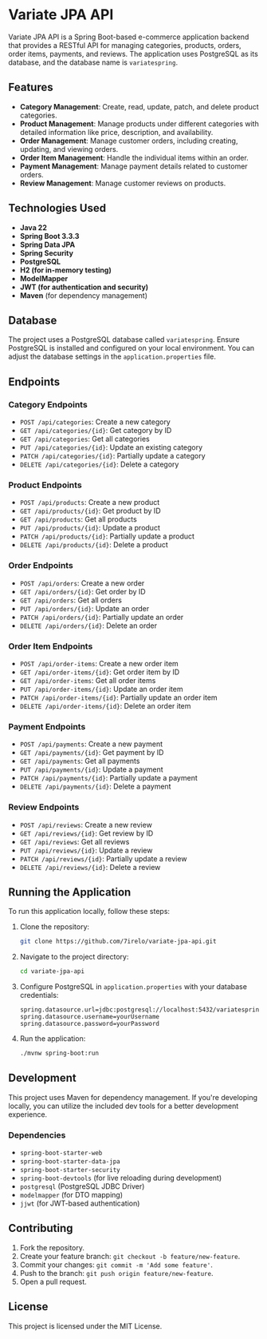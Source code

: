 # Variate JPA API

Variate JPA API is a Spring Boot-based e-commerce application backend that provides a RESTful API for managing categories, products, orders, order items, payments, and reviews. The application uses PostgreSQL as its database, and the database name is `variatespring`.

## Features

- **Category Management**: Create, read, update, patch, and delete product categories.
- **Product Management**: Manage products under different categories with detailed information like price, description, and availability.
- **Order Management**: Manage customer orders, including creating, updating, and viewing orders.
- **Order Item Management**: Handle the individual items within an order.
- **Payment Management**: Manage payment details related to customer orders.
- **Review Management**: Manage customer reviews on products.

## Technologies Used

- **Java 22**
- **Spring Boot 3.3.3**
- **Spring Data JPA**
- **Spring Security**
- **PostgreSQL**
- **H2 (for in-memory testing)**
- **ModelMapper**
- **JWT (for authentication and security)**
- **Maven** (for dependency management)

## Database

The project uses a PostgreSQL database called `variatespring`. Ensure PostgreSQL is installed and configured on your local environment. You can adjust the database settings in the `application.properties` file.

## Endpoints

### Category Endpoints

- `POST /api/categories`: Create a new category
- `GET /api/categories/{id}`: Get category by ID
- `GET /api/categories`: Get all categories
- `PUT /api/categories/{id}`: Update an existing category
- `PATCH /api/categories/{id}`: Partially update a category
- `DELETE /api/categories/{id}`: Delete a category

### Product Endpoints

- `POST /api/products`: Create a new product
- `GET /api/products/{id}`: Get product by ID
- `GET /api/products`: Get all products
- `PUT /api/products/{id}`: Update a product
- `PATCH /api/products/{id}`: Partially update a product
- `DELETE /api/products/{id}`: Delete a product

### Order Endpoints

- `POST /api/orders`: Create a new order
- `GET /api/orders/{id}`: Get order by ID
- `GET /api/orders`: Get all orders
- `PUT /api/orders/{id}`: Update an order
- `PATCH /api/orders/{id}`: Partially update an order
- `DELETE /api/orders/{id}`: Delete an order

### Order Item Endpoints

- `POST /api/order-items`: Create a new order item
- `GET /api/order-items/{id}`: Get order item by ID
- `GET /api/order-items`: Get all order items
- `PUT /api/order-items/{id}`: Update an order item
- `PATCH /api/order-items/{id}`: Partially update an order item
- `DELETE /api/order-items/{id}`: Delete an order item

### Payment Endpoints

- `POST /api/payments`: Create a new payment
- `GET /api/payments/{id}`: Get payment by ID
- `GET /api/payments`: Get all payments
- `PUT /api/payments/{id}`: Update a payment
- `PATCH /api/payments/{id}`: Partially update a payment
- `DELETE /api/payments/{id}`: Delete a payment

### Review Endpoints

- `POST /api/reviews`: Create a new review
- `GET /api/reviews/{id}`: Get review by ID
- `GET /api/reviews`: Get all reviews
- `PUT /api/reviews/{id}`: Update a review
- `PATCH /api/reviews/{id}`: Partially update a review
- `DELETE /api/reviews/{id}`: Delete a review

## Running the Application

To run this application locally, follow these steps:

1. Clone the repository:
   ```bash
   git clone https://github.com/7irelo/variate-jpa-api.git
   ```

2. Navigate to the project directory:
   ```bash
   cd variate-jpa-api
   ```

3. Configure PostgreSQL in `application.properties` with your database credentials:
   ```properties
   spring.datasource.url=jdbc:postgresql://localhost:5432/variatespring
   spring.datasource.username=yourUsername
   spring.datasource.password=yourPassword
   ```

4. Run the application:
   ```bash
   ./mvnw spring-boot:run
   ```

## Development

This project uses Maven for dependency management. If you're developing locally, you can utilize the included dev tools for a better development experience.

### Dependencies

- `spring-boot-starter-web`
- `spring-boot-starter-data-jpa`
- `spring-boot-starter-security`
- `spring-boot-devtools` (for live reloading during development)
- `postgresql` (PostgreSQL JDBC Driver)
- `modelmapper` (for DTO mapping)
- `jjwt` (for JWT-based authentication)

## Contributing

1. Fork the repository.
2. Create your feature branch: `git checkout -b feature/new-feature`.
3. Commit your changes: `git commit -m 'Add some feature'`.
4. Push to the branch: `git push origin feature/new-feature`.
5. Open a pull request.

## License

This project is licensed under the MIT License.

